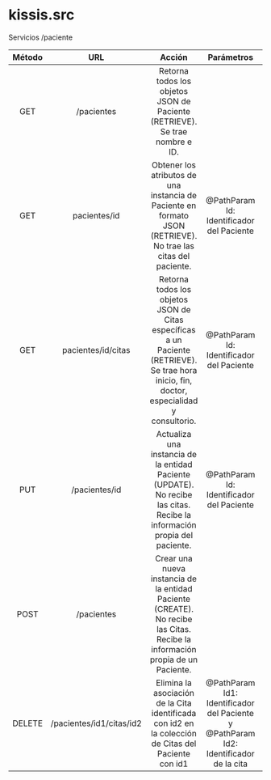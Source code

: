 # kissis.src

Servicios /paciente

|    Método    	|               URL              	|                                                                         Acción                                                                        	|                                               Parámetros                                               	|                 Cuerpo                 	|                             Retorno                            	|
|:------------:	|:------------------------------:	|:-----------------------------------------------------------------------------------------------------------------------------------------------------:	|:------------------------------------------------------------------------------------------------------:	|:--------------------------------------:	|:--------------------------------------------------------------:	|
|      GET     	|           /pacientes           	|                                     Retorna todos los objetos JSON de Paciente (RETRIEVE).   Se trae nombre e ID.                                     	|                                                                                                        	|                                        	|             Colección de objetos de JSON Paciente.             	|
|      GET     	|          pacientes/id          	|                    Obtener los atributos de una instancia de Paciente   en formato JSON (RETRIEVE). No trae las citas del paciente.                   	|                              @PathParam   Id:   Identificador del Paciente                             	|                                        	|     Objeto JSON con detalle de la instancia de   Paciente.     	|
|      GET     	|       pacientes/id/citas       	|    Retorna todos los objetos JSON de Citas específicas   a un Paciente (RETRIEVE). Se trae hora inicio, fin, doctor, especialidad y   consultorio.    	|                              @PathParam   Id:   Identificador del Paciente                             	|                                        	|    Colección de objetos JSON de las Citas de un   Paciente.    	|
|      PUT     	|          /pacientes/id         	|              Actualiza una instancia de la entidad   Paciente (UPDATE). No recibe las citas. Recibe la información propia del   paciente.             	|                              @PathParam   Id:   Identificador del Paciente                             	|         Objeto JSON de Paciente        	|               Objeto JSON de Paciente actualizado              	|
|     POST     	|           /pacientes           	|             Crear una nueva instancia de la entidad   Paciente (CREATE). No recibe las Citas. Recibe la información propia de un Paciente.            	|                                                                                                        	|    Objeto JSON de Paciente a crear.    	|                   Objeto JSON de Book creado                   	|
|    DELETE    	|    /pacientes/id1/citas/id2    	|                         Elimina la asociación de la Cita   identificada con id2 en la colección de Citas del Paciente con id1                         	|    @PathParam   Id1:   Identificador del Paciente y    @PathParam   Id2:   Identificador de la cita    	|                                        	|                                                                	|
